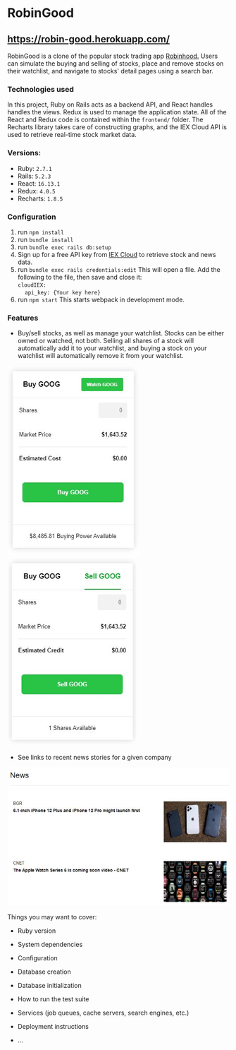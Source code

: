 # RobinGood

## https://robin-good.herokuapp.com/

RobinGood is a clone of the popular stock trading app [Robinhood.](https://robinhood.com/) Users can simulate the buying and selling of stocks, place and remove stocks on their watchlist, and navigate to stocks' detail pages using a search bar.

### Technologies used

In this project, Ruby on Rails acts as a backend API, and React handles handles the views. Redux is used to manage the application state. All of the React and Redux code is contained within the `frontend/` folder. The Recharts library takes care of constructing graphs, and the IEX Cloud API is used to retrieve real-time stock market data.

### Versions:

* Ruby: `2.7.1`
* Rails: `5.2.3`
* React: `16.13.1`
* Redux: `4.0.5`
* Recharts: `1.8.5`

### Configuration

1. run `npm install`
2. run `bundle install`
3. run `bundle exec rails db:setup`
4. Sign up for a free API key from [IEX Cloud](https://iexcloud.io/) to retrieve stock and news data.
5. run `bundle exec rails credentials:edit` This will open a file. Add the following to the file, then save and close it:<br/>
`cloudIEX:`<br/>
&nbsp;&nbsp;&nbsp;&nbsp;`api_key: {Your key here}`
6. run `npm start` This starts webpack in development mode.

### Features

* Buy/sell stocks, as well as manage your watchlist. Stocks can be either owned or watched, not both. Selling all shares of a stock will automatically add it to your watchlist, and buying a stock on your watchlist will automatically remove it from your watchlist.

![Buy Stock Form](/markdown_images/robingood_buy.JPG)
![Sell Stock Form](/markdown_images/robingood_sell.JPG)

* See links to recent news stories for a given company

![Stock News Form](/markdown_images/robingood_news.JPG)
  
  
Things you may want to cover:

* Ruby version

* System dependencies

* Configuration

* Database creation

* Database initialization

* How to run the test suite

* Services (job queues, cache servers, search engines, etc.)

* Deployment instructions

* ...
